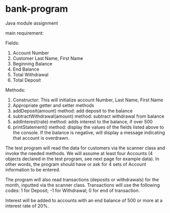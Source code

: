 # bank-program
Java module assignment

main requirement:

Fields:
1. Account Number
2. Customer Last Name, First Name
3. Beginning Balance
4. End Balance
5. Total Withdrawal
6. Total Deposit

Methods:
1. Constructor: This will initialize account Number, Last Name, First Name
2. Appropriate getter and setter methods
3. addDeposit(amount) method: add deposit to the balance
4. subtractWithdrawal(amount) method: subtract withdrawal from balance
5. addInterest(rate) method: adds interest to the balance, if over 500
6. printStatement() method: display the values of the fields listed above to the console. If the balance is negative, will display a message indicating that account is overdrawn.

The test program will read the data for customers via the scanner class and invoke the needed methods.
We will assume at least four Accounts (4 objects declared in the test program, see next page for example data). In other words, the program should have or ask for 4 sets of Account information to be entered.

The program will also read transactions (deposits or withdrawals) for the month, inputted via the scanner class.
Transactions will use the following codes: 1 for Deposit; -1 for Withdrawal; 0 for end of transaction.

Interest will be added to accounts with an end balance of 500 or more at a interest rate of 20%.

